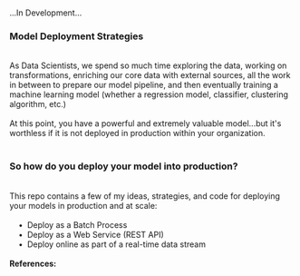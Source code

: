 <br>...In Development...
<br>
<h3>Model Deployment Strategies</h3>
<br>As Data Scientists, we spend so much time exploring the data, working on transformations, enriching our core data with external sources, all the work in between to prepare our model pipeline, and then eventually training a machine learning model (whether a regression model, classifier, clustering algorithm, etc.)
<br>
<br>At this point, you have a powerful and extremely valuable model...but it's worthless if it is not deployed in production within your organization. 
<br>
<br><h3>So how do you deploy your model into production?</h3>
<br>This repo contains a few of my ideas, strategies, and code for deploying your models in production and at scale:
<br>
<br>&nbsp;&nbsp;&nbsp;&nbsp;&bull;&nbsp;&nbsp;Deploy as a Batch Process
<br>&nbsp;&nbsp;&nbsp;&nbsp;&bull;&nbsp;&nbsp;Deploy as a Web Service (REST API)
<br>&nbsp;&nbsp;&nbsp;&nbsp;&bull;&nbsp;&nbsp;Deploy online as part of a real-time data stream
<br>
<br><b>References:</b>
<br>
